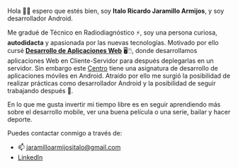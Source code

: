 Hola 🙋‍♂️ espero que estés bien, soy **Italo Ricardo Jaramillo Armijos**, y soy desarrollador Android. <br />

Me gradué de Técnico en Radiodiagnóstico ⚡, soy una persona curiosa, **autodidacta** y apasionada por las nuevas tecnologías. Motivado por ello cursé **[Desarrollo de Aplicaciones Web](https://www.centronelson.org/)** 🖥🖱, donde desarrollamos aplicaciones Web en Cliente-Servidor para después deplegarlas en un servidor. Sin embargo este [Centro](https://www.centronelson.org/) tiene una asignatura de desarrollo de aplicaciones móviles en Android. Atraído por ello me surgió la posibilidad de realizar prácticas como desarrollador Android y la posibilidad de seguir trabajando después 📲. <br />

En lo que me gusta invertir mi tiempo libre es en seguir aprendiendo más sobre el desarrollo mobile, ver una buena película o una serie, bailar y hacer deporte. 

Puedes contactar conmigo a través de: <br/>
- 📫 jaramilloarmijositalo@gmail.com
- [LinkedIn](https://www.linkedin.com/in/italo-ricardo-jaramillo-armijos-3b0b68202) 

<!--
**italojar/italojar** is a ✨ _special_ ✨ repository because its `README.md` (this file) appears on your GitHub profile.

Here are some ideas to get you started:

- 🔭 I’m currently working on ...
- 🌱 I’m currently learning ...
- 👯 I’m looking to collaborate on ...
- 🤔 I’m looking for help with ...
- 💬 Ask me about ...
- 📫 How to reach me: ...
- 😄 Pronouns: ...
- ⚡ Fun fact: ...
-->
